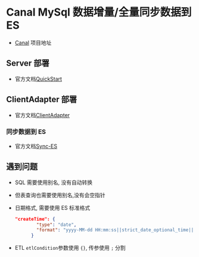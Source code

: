 # Canal MySql 数据增量/全量同步数据到 ES

- [Canal](https://github.com/alibaba/canal) 项目地址

## Server 部署

- 官方文档[QuickStart](https://github.com/alibaba/canal/wiki/QuickStart)

## ClientAdapter 部署

- 官方文档[ClientAdapter](https://github.com/alibaba/canal/wiki/ClientAdapter)

### 同步数据到 ES

- 官方文档[Sync-ES](https://github.com/alibaba/canal/wiki/Sync-ES)

## 遇到问题

- SQL 需要使用别名, 没有自动转换

- 但表查询也需要使用别名,没有会空指针

- 日期格式, 需要使用 ES 标准格式

  ```json
  "createTime": {
          "type": "date",
          "format": "yyyy-MM-dd HH:mm:ss||strict_date_optional_time||epoch_millis"
        }
  ```

- ETL `etlCondition`参数使用 `{}`, 传参使用 `;` 分割

